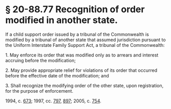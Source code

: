 # § 20-88.77 Recognition of order modified in another state.

<p>If a child support order issued by a tribunal of the Commonwealth is modified by a tribunal of another state that assumed jurisdiction pursuant to the Uniform Interstate Family Support Act, a tribunal of the Commonwealth:</p><p>1. May enforce its order that was modified only as to arrears and interest accruing before the modification;</p><p>2. May provide appropriate relief for violations of its order that occurred before the effective date of the modification; and</p><p>3. Shall recognize the modifying order of the other state, upon registration, for the purpose of enforcement.</p><p>1994, c. <a href='http://lis.virginia.gov/cgi-bin/legp604.exe?941+ful+CHAP0673'>673</a>; 1997, cc. <a href='http://lis.virginia.gov/cgi-bin/legp604.exe?971+ful+CHAP0797'>797</a>, <a href='http://lis.virginia.gov/cgi-bin/legp604.exe?971+ful+CHAP0897'>897</a>; 2005, c. <a href='http://lis.virginia.gov/cgi-bin/legp604.exe?051+ful+CHAP0754'>754</a>.</p>